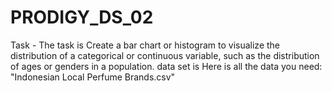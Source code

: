 # PRODIGY_DS_02
Task - The task is Create a bar chart or histogram to visualize the distribution of a categorical or continuous variable, such as the distribution of ages or genders in a population. data set is  Here is all the data you need: "Indonesian Local Perfume Brands.csv"
